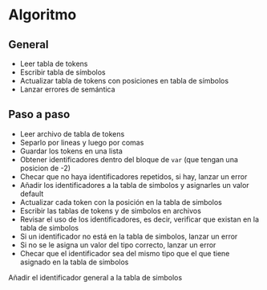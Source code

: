 # Algoritmo

## General

- Leer tabla de tokens
- Escribir tabla de símbolos
- Actualizar tabla de tokens con posiciones en tabla de símbolos
- Lanzar errores de semántica


## Paso a paso

- Leer archivo de tabla de tokens
- Separlo por lineas y luego por comas
- Guardar los tokens en una lista
- Obtener identificadores dentro del bloque de `var` (que tengan una posicion de -2)
- Checar que no haya identificadores repetidos, si hay, lanzar un error
- Añadir los identificadores a la tabla de simbolos y asignarles un valor default
- Actualizar cada token con la posición en la tabla de simbolos
- Escribir las tablas de tokens y de simbolos en archivos
- Revisar el uso de los identificadores, es decir, verificar que existan en la tabla de simbolos
- Si un identificador no está en la tabla de simbolos, lanzar un error
- Si no se le asigna un valor del tipo correcto, lanzar un error
- Checar que el identificador sea del mismo tipo que el que tiene asignado en la tabla de simbolos


Añadir el identificador general a la tabla de simbolos
